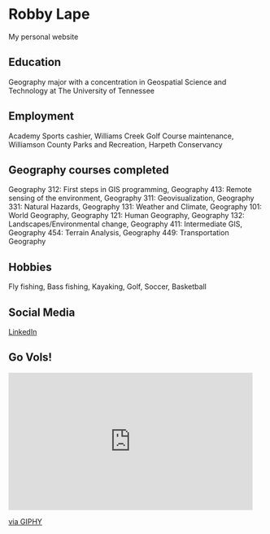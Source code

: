 # Robby Lape
My personal website 

## Education
Geography major with a concentration in Geospatial Science and Technology at The University of Tennessee


## Employment
Academy Sports cashier, 
Williams Creek Golf Course maintenance,
Williamson County Parks and Recreation,
Harpeth Conservancy

## Geography courses completed
Geography 312: First steps in GIS programming, 
Geography 413: Remote sensing of the environment, 
Geography 311: Geovisualization, 
Geography 331: Natural Hazards, 
Geography 131: Weather and Climate, 
Geography 101: World Geography, 
Geography 121: Human Geography, 
Geography 132: Landscapes/Environmental change,
Geography 411: Intermediate GIS,
Geography 454: Terrain Analysis,
Geography 449: Transportation Geography

## Hobbies
Fly fishing,
Bass fishing,
Kayaking,
Golf,
Soccer,
Basketball

## Social Media
[LinkedIn](https://www.linkedin.com/in/robby-lape/)

## Go Vols!

<iframe src="https://giphy.com/embed/LYOkCQc638NCaROTNy" width="480" height="270" frameBorder="0" class="giphy-embed" allowFullScreen></iframe><p><a href="https://giphy.com/gifs/vol-football-LYOkCQc638NCaROTNy">via GIPHY</a></p>
